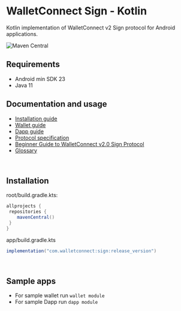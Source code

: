 # **WalletConnect Sign - Kotlin**

Kotlin implementation of WalletConnect v2 Sign protocol for Android applications.

![Maven Central](https://img.shields.io/maven-central/v/com.walletconnect/sign)

## Requirements

* Android min SDK 23
* Java 11

## Documentation and usage

* [Installation guide](https://docs.walletconnect.com/2.0/kotlin/sign/installation)
* [Wallet guide](https://docs.walletconnect.com/2.0/kotlin/sign/wallet-usage)
* [Dapp guide](https://docs.walletconnect.com/2.0/kotlin/sign/dapp-usage)
* [Protocol specification](https://docs.walletconnect.com/2.0/specs/sign/)
* [Beginner Guide to WalletConnect v2.0 Sign Protocol](https://medium.com/walletconnect/beginner-guide-to-walletconnect-v2-0-sign-protocol-for-android-developers-936293e30700)
* [Glossary](https://docs.walletconnect.com/2.0/introduction/glossary)

&nbsp;

## Installation

root/build.gradle.kts:

```gradle
allprojects {
 repositories {
    mavenCentral()
 }
}
```

app/build.gradle.kts

```gradle
implementation("com.walletconnect:sign:release_version")
```

&nbsp;

## Sample apps

* For sample wallet run `wallet module`
* For sample Dapp run `dapp module`